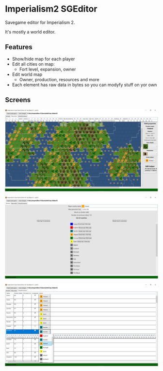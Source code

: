 # Imperialism2 SGEditor

Savegame editor for Imperialism 2.

It's mostly a world editor.

## Features

* Show/hide map for each player
* Edit all cities on map:
  * Fort level, expansion, owner
* Edit world map
  * Owner, production, resources and more
* Each element has raw data in bytes so you can modyfy stuff on yor own

## Screens

![Imperialism2SGEditor-screen1](https://github.com/Reken41/Imperialism2_SGEditor/raw/master/Screens/screen1.jpg)

![Imperialism2SGEditor-screen2](https://github.com/Reken41/Imperialism2_SGEditor/raw/master/Screens/screen2.jpg)

![Imperialism2SGEditor-screen3](https://github.com/Reken41/Imperialism2_SGEditor/raw/master/Screens/screen3.jpg)
